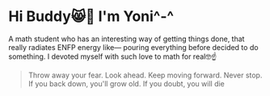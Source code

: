 # Hi Buddy😸👋 I'm Yoni^-^
A math student who has an interesting way of getting things done, that really radiates ENFP energy like— pouring everything before decided to do something. I devoted myself with such love to math for real🤓☝
>Throw away your fear. Look ahead. Keep moving forward. Never stop. If you back down, you'll grow old. If you doubt, you will die
